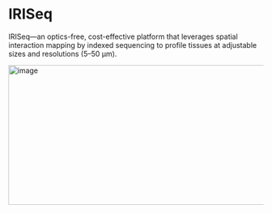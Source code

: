 # IRISeq
IRISeq—an optics-free, cost-effective platform that leverages spatial interaction mapping by indexed sequencing to profile tissues at adjustable sizes and resolutions (5–50 µm). 

<img width="1622" height="276" alt="image" src="https://github.com/user-attachments/assets/7d4dfb72-c6ef-46ed-abad-6eefe0181034" />
